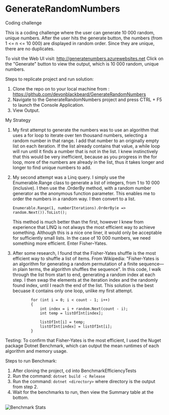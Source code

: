 # GenerateRandomNumbers
Coding challenge

This is a coding challenge where the user can generate 10 000 random, unique numbers. After the user hits the generate button, the numbers (from 1 <= n <= 10 000) are displayed in random order. Since they are unique,
there are no duplicates.


To visit the Web UI visit: http://generatenumbers.azurewebsites.net
Click on the "Generate" button to view the output, which is 10 000 random, unique numbers.


Steps to replicate project and run solution:

1) Clone the repo on to your local machine from : https://github.com/devonblackbeard/GenerateRandomNumbers
2) Navigate to the GenerateRandomNumbers project and press CTRL + F5 to launch the Console Application.
3) View Output.


My Strategy
1)	My first attempt to generate the numbers was to use an algorithm that uses a for loop to iterate over ten thousand numbers, selecting a random number in that range. I add that number to an originally empty list on each iteration. If the list already contains that value, a while loop will run until it finds a number that is not in the list. I knew instinctively that this would be very inefficient, because as you progress in the for loop, more of the numbers are already in the list, thus it takes longer and longer to find unique numbers to add.

2)	My second attempt was a Linq query. I simply use the Enumerable.Range class to generate a list of integers, from 1 to 10 000 (inclusive). I then use the .OrderBy method, with a random number generator as the anonymous  function parameter. This enables me to order the numbers in a random way. I then convert to a list.
 
    ```Enumerable.Range(1, numberIterations).OrderBy(e => random.Next()).ToList();```

    This method is much better than the first, however I knew from experience that LINQ is not always the most efficient way to achieve something. Although this is a nice one liner, it would only be acceptable for sufficiently small lists. In the case of 10 000 numbers, we need something more efficient. Enter Fisher–Yates.

3)  After some research, I found that the Fisher-Yates shuffle is the most efficient way to shuffle a list of items. From Wikipedia: "Fisher-Yates is an algorithm for generating a random permutation of a finite sequence—   in plain terms, the algorithm shuffles the sequence". In this code, I walk through the list from start to end, generating a random index at each step. I then swap the elements at the iteration index and the randomly    found index, until I reach the end of the list. This solution is the best becuase it contains only one loop, unlike my first attempt.
	
    ```    
            for (int i = 0; i < count - 1; i++)
            {
                int index = i + random.Next(count - i);
                int temp = listOfInt[index];

                listOfInt[i] = temp;
                listOfInt[index] = listOfInt[i];
            }            
    ```


Testing:
To confirm that Fisher-Yates is the most efficient, I used the Nuget package Dotnet Benchmark, which can output the mean runtimes of each algorithm and memory usage.


Steps to run Benchmark:

1) After cloning the project, cd into BenchmarkEfficiencyTests
2) Run the command: ``` dotnet build -c Release ```
3) Run the command: ``` dotnet <directory> ``` where directory is the output from step 2.
4) Wait for the benchmarks to run, then view the Summary table at the bottom.


![Benchmark Stats](images/SummaryThreeAlgorithmStats.PNG)
